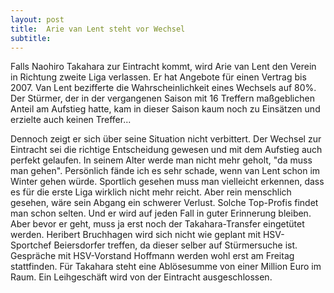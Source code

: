 ```yaml
---
layout: post
title:  Arie van Lent steht vor Wechsel
subtitle:  
---
```


Falls Naohiro Takahara zur Eintracht kommt, wird Arie van Lent den Verein in Richtung zweite Liga verlassen. Er hat Angebote für einen Vertrag bis 2007. Van Lent bezifferte die Wahrscheinlichkeit eines Wechsels auf 80%. Der Stürmer, der in der vergangenen Saison mit 16 Treffern maßgeblichen Anteil am Aufstieg hatte, kam in dieser Saison kaum noch zu Einsätzen und erzielte auch keinen Treffer...

Dennoch zeigt er sich über seine Situation nicht verbittert. Der Wechsel zur Eintracht sei die richtige Entscheidung gewesen und mit dem Aufstieg auch perfekt gelaufen. In seinem Alter werde man nicht mehr geholt, "da muss man gehen". Persönlich fände ich es sehr schade, wenn van Lent schon im Winter gehen würde. Sportlich gesehen muss man vielleicht erkennen, dass es für die erste Liga wirklich nicht mehr reicht. Aber rein menschlich gesehen, wäre sein Abgang ein schwerer Verlust. Solche Top-Profis findet man schon selten. Und er wird auf jeden Fall in guter Erinnerung bleiben.  
Aber bevor er geht, muss ja erst noch der Takahara-Transfer eingetütet werden. Heribert Bruchhagen wird sich nicht wie geplant mit HSV-Sportchef Beiersdorfer treffen, da dieser selber auf Stürmersuche ist. Gespräche mit HSV-Vorstand Hoffmann werden wohl erst am Freitag stattfinden. Für Takahara steht eine Ablösesumme von einer Million Euro im Raum. Ein Leihgeschäft wird von der Eintracht ausgeschlossen.
